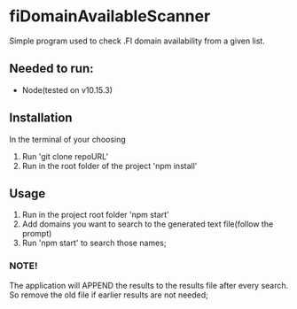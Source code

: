 # fiDomainAvailableScanner
Simple program used to check .FI domain availability from a given list.

## Needed to run:
- Node(tested on v10.15.3)

## Installation
In the terminal of your choosing
1. Run 'git clone repoURL'
2. Run in the root folder of the project 'npm install'

## Usage
1. Run in the project root folder 'npm start'
2. Add domains you want to search to the generated text file(follow the prompt)
3. Run 'npm start' to search those names;

### NOTE! 
The application will APPEND the results to the results file after every search. 
So remove the old file if earlier results are not needed;
